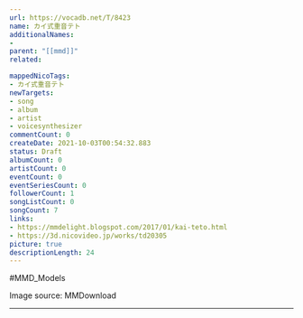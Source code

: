 ```yaml
---
url: https://vocadb.net/T/8423
name: カイ式重音テト
additionalNames: 
- 
parent: "[[mmd]]"
related:

mappedNicoTags:
- カイ式重音テト
newTargets:
- song
- album
- artist
- voicesynthesizer
commentCount: 0
createDate: 2021-10-03T00:54:32.883
status: Draft
albumCount: 0
artistCount: 0
eventCount: 0
eventSeriesCount: 0
followerCount: 1
songListCount: 0
songCount: 7
links: 
- https://mmdelight.blogspot.com/2017/01/kai-teto.html
- https://3d.nicovideo.jp/works/td20305
picture: true
descriptionLength: 24
---
```


#MMD_Models

Image source: MMDownload

---

